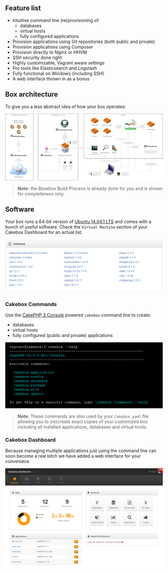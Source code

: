 ## Feature list

+ Intuitive command line (re)provisioning of:
    - databases
    - virtual hosts
    - fully configured applications
+ Provision applications using Git repositories (both public and private)
+ Provision applications using Composer
+ Provision directly to Nginx or HHVM
+ SSH security done right
+ Highly customizable, Vagrant aware settings
+ Pro tools like Elasticsearch and Logstash
+ Fully functional on Windows (including SSH)
+ A web interface thrown in as a bonus

## Box architecture

To give you a less abstract idea of how your box operates:

![Cakebox Overview](img/cakebox-overview.png)

> **Note:** the Basebox Build Process is already done for you and is shown for
completeness only.

## Software

Your box runs a 64-bit version of [Ubuntu 14.04.1 LTS](https://wiki.ubuntu.com/LTS)
and comes with a bunch of useful software. Check the ``Virtual Machine`` section
of your Cakebox Dashboard for an actual list.

![Box Software](img/box-software.png)

### Cakebox Commands

Use the [CakePHP 3 Console](http://book.cakephp.org/3.0/en/console-and-shells.html)
powered ``cakebox`` command line to create:

- databases
- virtual hosts
- fully configured (public and private) applications

![Cakebox Commands](img/cakebox-commands.png)

> **Note:** These commands are also used by your ``Cakebox.yaml`` file allowing
> you to (re)create exact copies of your customized box including all installed
> applications, databases and virtual hosts.

### Cakebox Dashboard

Because managing multiple applications just using the command line can soon
become a real bitch we have added a web interface for your conveniece.

![Cakebox Dashboard](img/cakebox-dashboard.png)
